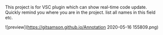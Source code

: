This project is for VSC plugin which can show real-time code update. Quickly remind you where you are in the project. list all names in this field etc.

![preview](https://gitsamson.github.io/Annotation 2020-05-16 155809.png)
